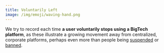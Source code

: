 ```yaml
---
title: Voluntarily Left
image: /img/emoji/waving-hand.png
---
```


We try to record each time **a user voluntarily stops using a BigTech
platform**, as these illustrate a growing movement away from centralized,
corporate platforms, perhaps even more than people being
[suspended](/tags/suspended/) or [banned](/tags/banned/).
